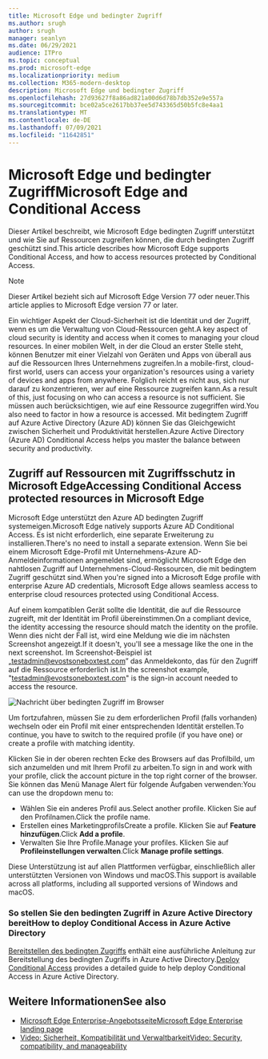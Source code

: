 ```yaml
---
title: Microsoft Edge und bedingter Zugriff
ms.author: srugh
author: srugh
manager: seanlyn
ms.date: 06/29/2021
audience: ITPro
ms.topic: conceptual
ms.prod: microsoft-edge
ms.localizationpriority: medium
ms.collection: M365-modern-desktop
description: Microsoft Edge und bedingter Zugriff
ms.openlocfilehash: 27d93627f8a86ad821a00d6d78b7db352e9e557a
ms.sourcegitcommit: bce02a5ce2617bb37ee5d743365d50b5fc8e4aa1
ms.translationtype: MT
ms.contentlocale: de-DE
ms.lasthandoff: 07/09/2021
ms.locfileid: "11642851"
---
```

# <a name="microsoft-edge-and-conditional-access"></a><span data-ttu-id="67eb4-103">Microsoft Edge und bedingter Zugriff</span><span class="sxs-lookup"><span data-stu-id="67eb4-103">Microsoft Edge and Conditional Access</span></span>
  
<span data-ttu-id="67eb4-104">Dieser Artikel beschreibt, wie Microsoft Edge bedingten Zugriff unterstützt und wie Sie auf Ressourcen zugreifen können, die durch bedingten Zugriff geschützt sind.</span><span class="sxs-lookup"><span data-stu-id="67eb4-104">This article describes how Microsoft Edge supports Conditional Access, and how to access resources protected by Conditional Access.</span></span>

> [!NOTE]
> <span data-ttu-id="67eb4-105">Dieser Artikel bezieht sich auf Microsoft Edge Version 77 oder neuer.</span><span class="sxs-lookup"><span data-stu-id="67eb4-105">This article applies to Microsoft Edge version 77 or later.</span></span>

<span data-ttu-id="67eb4-106">Ein wichtiger Aspekt der Cloud-Sicherheit ist die Identität und der Zugriff, wenn es um die Verwaltung von Cloud-Ressourcen geht.</span><span class="sxs-lookup"><span data-stu-id="67eb4-106">A key aspect of cloud security is identity and access when it comes to managing your cloud resources.</span></span> <span data-ttu-id="67eb4-107">In einer mobilen Welt, in der die Cloud an erster Stelle steht, können Benutzer mit einer Vielzahl von Geräten und Apps von überall aus auf die Ressourcen Ihres Unternehmens zugreifen.</span><span class="sxs-lookup"><span data-stu-id="67eb4-107">In a mobile-first, cloud-first world, users can access your organization's resources using a variety of devices and apps from anywhere.</span></span> <span data-ttu-id="67eb4-108">Folglich reicht es nicht aus, sich nur darauf zu konzentrieren, wer auf eine Ressource zugreifen kann.</span><span class="sxs-lookup"><span data-stu-id="67eb4-108">As a result of this, just focusing on who can access a resource is not sufficient.</span></span> <span data-ttu-id="67eb4-109">Sie müssen auch berücksichtigen, wie auf eine Ressource zugegriffen wird.</span><span class="sxs-lookup"><span data-stu-id="67eb4-109">You also need to factor in how a resource is accessed.</span></span> <span data-ttu-id="67eb4-110">Mit bedingtem Zugriff auf Azure Active Directory (Azure AD) können Sie das Gleichgewicht zwischen Sicherheit und Produktivität herstellen.</span><span class="sxs-lookup"><span data-stu-id="67eb4-110">Azure Active Directory (Azure AD) Conditional Access helps you master the balance between security and productivity.</span></span>

## <a name="accessing-conditional-access-protected-resources-in-microsoft-edge"></a><span data-ttu-id="67eb4-111">Zugriff auf Ressourcen mit Zugriffsschutz in Microsoft Edge</span><span class="sxs-lookup"><span data-stu-id="67eb4-111">Accessing Conditional Access protected resources in Microsoft Edge</span></span>

<span data-ttu-id="67eb4-112">Microsoft Edge unterstützt den Azure AD bedingten Zugriff systemeigen.</span><span class="sxs-lookup"><span data-stu-id="67eb4-112">Microsoft Edge natively supports Azure AD Conditional Access.</span></span> <span data-ttu-id="67eb4-113">Es ist nicht erforderlich, eine separate Erweiterung zu installieren.</span><span class="sxs-lookup"><span data-stu-id="67eb4-113">There's no need to install a separate extension.</span></span> <span data-ttu-id="67eb4-114">Wenn Sie bei einem Microsoft Edge-Profil mit Unternehmens-Azure AD-Anmeldeinformationen angemeldet sind, ermöglicht Microsoft Edge den nahtlosen Zugriff auf Unternehmens-Cloud-Ressourcen, die mit bedingtem Zugriff geschützt sind.</span><span class="sxs-lookup"><span data-stu-id="67eb4-114">When you're signed into a Microsoft Edge profile with enterprise Azure AD credentials, Microsoft Edge allows seamless access to enterprise cloud resources protected using Conditional Access.</span></span>

<span data-ttu-id="67eb4-115">Auf einem kompatiblen Gerät sollte die Identität, die auf die Ressource zugreift, mit der Identität im Profil übereinstimmen.</span><span class="sxs-lookup"><span data-stu-id="67eb4-115">On a compliant device, the identity accessing the resource should match the identity on the profile.</span></span>  <span data-ttu-id="67eb4-116">Wenn dies nicht der Fall ist, wird eine Meldung wie die im nächsten Screenshot angezeigt.</span><span class="sxs-lookup"><span data-stu-id="67eb4-116">If it doesn't, you'll see a message like the one in the next screenshot.</span></span> <span data-ttu-id="67eb4-117">Im Screenshot-Beispiel ist „testadmin@evostsoneboxtest.com” das Anmeldekonto, das für den Zugriff auf die Ressource erforderlich ist.</span><span class="sxs-lookup"><span data-stu-id="67eb4-117">In the screenshot example, "testadmin@evostsoneboxtest.com" is the sign-in account needed to access the resource.</span></span>

![Nachricht über bedingten Zugriff im Browser](./media/edge-security/microsoft-edge-security-conditional-access.png)

<span data-ttu-id="67eb4-119">Um fortzufahren, müssen Sie zu dem erforderlichen Profil (falls vorhanden) wechseln oder ein Profil mit einer entsprechenden Identität erstellen.</span><span class="sxs-lookup"><span data-stu-id="67eb4-119">To continue, you have to switch to the required profile (if you have one) or create a profile with matching identity.</span></span>

<span data-ttu-id="67eb4-120">Klicken Sie in der oberen rechten Ecke des Browsers auf das Profilbild, um sich anzumelden und mit Ihrem Profil zu arbeiten.</span><span class="sxs-lookup"><span data-stu-id="67eb4-120">To sign in and work with your profile, click the account picture in the top right corner of the browser.</span></span> <span data-ttu-id="67eb4-121">Sie können das Menü Manage Alert für folgende Aufgaben verwenden:</span><span class="sxs-lookup"><span data-stu-id="67eb4-121">You can use the dropdown menu to:</span></span>

- <span data-ttu-id="67eb4-122">Wählen Sie ein anderes Profil aus.</span><span class="sxs-lookup"><span data-stu-id="67eb4-122">Select another profile.</span></span> <span data-ttu-id="67eb4-123">Klicken Sie auf den Profilnamen.</span><span class="sxs-lookup"><span data-stu-id="67eb4-123">Click the profile name.</span></span>
- <span data-ttu-id="67eb4-124">Erstellen eines Marketingprofils</span><span class="sxs-lookup"><span data-stu-id="67eb4-124">Create a profile.</span></span> <span data-ttu-id="67eb4-125">Klicken Sie auf **Feature hinzufügen**.</span><span class="sxs-lookup"><span data-stu-id="67eb4-125">Click **Add a profile**.</span></span>
- <span data-ttu-id="67eb4-126">Verwalten Sie Ihre Profile.</span><span class="sxs-lookup"><span data-stu-id="67eb4-126">Manage your profiles.</span></span> <span data-ttu-id="67eb4-127">Klicken Sie auf **Profileinstellungen verwalten**.</span><span class="sxs-lookup"><span data-stu-id="67eb4-127">Click **Manage profile settings**.</span></span>

<span data-ttu-id="67eb4-128">Diese Unterstützung ist auf allen Plattformen verfügbar, einschließlich aller unterstützten Versionen von Windows und macOS.</span><span class="sxs-lookup"><span data-stu-id="67eb4-128">This support is available across all platforms, including all supported versions of Windows and macOS.</span></span>

### <a name="how-to-deploy-conditional-access-in-azure-active-directory"></a><span data-ttu-id="67eb4-129">So stellen Sie den bedingten Zugriff in Azure Active Directory bereit</span><span class="sxs-lookup"><span data-stu-id="67eb4-129">How to deploy Conditional Access in Azure Active Directory</span></span>

<span data-ttu-id="67eb4-130">[Bereitstellen des bedingten Zugriffs](/azure/active-directory/conditional-access/plan-conditional-access) enthält eine ausführliche Anleitung zur Bereitstellung des bedingten Zugriffs in Azure Active Directory.</span><span class="sxs-lookup"><span data-stu-id="67eb4-130">[Deploy Conditional Access](/azure/active-directory/conditional-access/plan-conditional-access) provides a detailed guide to help deploy Conditional Access in Azure Active Directory.</span></span>

## <a name="see-also"></a><span data-ttu-id="67eb4-131">Weitere Informationen</span><span class="sxs-lookup"><span data-stu-id="67eb4-131">See also</span></span>

- [<span data-ttu-id="67eb4-132">Microsoft Edge Enterprise-Angebotsseite</span><span class="sxs-lookup"><span data-stu-id="67eb4-132">Microsoft Edge Enterprise landing page</span></span>](https://aka.ms/EdgeEnterprise)
- [<span data-ttu-id="67eb4-133">Video: Sicherheit, Kompatibilität und Verwaltbarkeit</span><span class="sxs-lookup"><span data-stu-id="67eb4-133">Video: Security, compatibility, and manageability</span></span>](/microsoft-edge-video-security-compatibility-manageability.md)